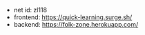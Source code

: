 - net id: zl118
- frontend: https://quick-learning.surge.sh/
- backend: https://folk-zone.herokuapp.com/